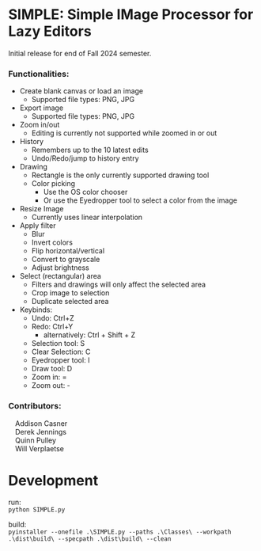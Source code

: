 # SIMPLE: Simple IMage Processor for Lazy Editors

Initial release for end of Fall 2024 semester.


### Functionalities: 

- Create blank canvas or load an image
  - Supported file types: PNG, JPG
- Export image
  -  Supported file types: PNG, JPG
- Zoom in/out 
  - Editing is currently not supported while zoomed in or out
- History
  - Remembers up to the 10 latest edits
  - Undo/Redo/jump to history entry
- Drawing
  - Rectangle is the only currently supported drawing tool
  - Color picking
    - Use the OS color chooser
    - Or use the Eyedropper tool to select a color from the image
- Resize Image
  - Currently uses linear interpolation
- Apply filter
  - Blur
  - Invert colors
  - Flip horizontal/vertical
  - Convert to grayscale
  - Adjust brightness
- Select (rectangular) area
  - Filters and drawings will only affect the selected area
  - Crop image to selection
  - Duplicate selected area
- Keybinds:
  - Undo: Ctrl+Z
  - Redo: Ctrl+Y
    - alternatively: Ctrl + Shift + Z
  - Selection tool: S
  - Clear Selection: C
  - Eyedropper tool: I
  - Draw tool: D
  - Zoom in: =
  - Zoom out: -


### Contributors:
&ensp;&ensp;Addison Casner  
&ensp;&ensp;Derek Jennings  
&ensp;&ensp;Quinn Pulley  
&ensp;&ensp;Will Verplaetse


# Development

run:  
`python SIMPLE.py`

build:  
`pyinstaller --onefile .\SIMPLE.py --paths .\Classes\ --workpath .\dist\build\ --specpath .\dist\build\ --clean`
